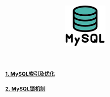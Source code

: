 <div align="center">

![img](../_images/mysql/mysql.png)

</div>

<br>

<br>

###  [1. MySQL索引及优化](/mysql/MySQL-index.md)

### [2. MySQL锁机制](/mysql/MySQL-index.md)

